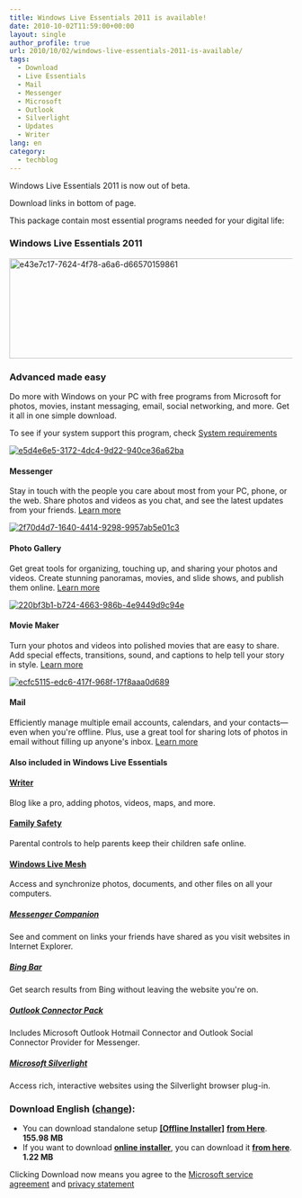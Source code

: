 ```yaml
---
title: Windows Live Essentials 2011 is available!
date: 2010-10-02T11:59:00+00:00
layout: single
author_profile: true
url: 2010/10/02/windows-live-essentials-2011-is-available/
tags:
  - Download
  - Live Essentials
  - Mail
  - Messenger
  - Microsoft
  - Outlook
  - Silverlight
  - Updates
  - Writer
lang: en
category: 
  - techblog
---
```

Windows Live Essentials 2011 is now out of beta.

Download links in bottom of page.

This package contain most essential programs needed for your digital life:

### Windows Live Essentials 2011

<img title="e43e7c17-7624-4f78-a6a6-d66570159861" border="0" alt="e43e7c17-7624-4f78-a6a6-d66570159861" src="http://lh5.ggpht.com/_vaUVXcmC3OI/TKcXd2aKb_I/AAAAAAAAClo/UILRFCdML18/e43e7c17-7624-4f78-a6a6-d66570159861%5B6%5D.jpg?imgmax=800" width="600" height="178" /> 

### Advanced made easy

Do more with Windows on your PC with free programs from Microsoft for photos, movies, instant messaging, email, social networking, and more. Get it all in one simple download.

To see if your system support this program, check [System requirements](http://explore.live.com/windows-live-2011-system-requirements)

[![e5d4e6e5-3172-4dc4-9d22-940ce36a62ba](http://lh4.ggpht.com/_vaUVXcmC3OI/TKcXfgjyLhI/AAAAAAAAClY/wN09exI0s2Q/e5d4e6e5-3172-4dc4-9d22-940ce36a62ba%5B5%5D.png?imgmax=800 "e5d4e6e5-3172-4dc4-9d22-940ce36a62ba")](http://explore.live.com/windows-live-messenger)

#### Messenger

Stay in touch with the people you care about most from your PC, phone, or the web. Share photos and videos as you chat, and see the latest updates from your friends. [Learn more](http://explore.live.com/windows-live-messenger)

[![2f70d4d7-1640-4414-9298-9957ab5e01c3](http://lh5.ggpht.com/_vaUVXcmC3OI/TKcXhY8YSYI/AAAAAAAAClc/oebUvzV7tiE/2f70d4d7-1640-4414-9298-9957ab5e01c3%5B9%5D.png?imgmax=800 "2f70d4d7-1640-4414-9298-9957ab5e01c3")](http://explore.live.com/windows-live-photo-gallery)

#### Photo Gallery

Get great tools for organizing, touching up, and sharing your photos and videos. Create stunning panoramas, movies, and slide shows, and publish them online. [Learn more](http://explore.live.com/windows-live-photo-gallery)

[![220bf3b1-b724-4663-986b-4e9449d9c94e](http://lh4.ggpht.com/_vaUVXcmC3OI/TKcXjNggxrI/AAAAAAAAClg/OVCxDdZZ9Gc/220bf3b1-b724-4663-986b-4e9449d9c94e%5B9%5D.png?imgmax=800 "220bf3b1-b724-4663-986b-4e9449d9c94e")](http://explore.live.com/windows-live-movie-maker)

#### Movie Maker

Turn your photos and videos into polished movies that are easy to share. Add special effects, transitions, sound, and captions to help tell your story in style. [Learn more](http://explore.live.com/windows-live-movie-maker)

[![ecfc5115-edc6-417f-968f-17f8aaa0d689](http://lh3.ggpht.com/_vaUVXcmC3OI/TKcXk9ZQprI/AAAAAAAAClk/9HZN_b-QLoc/ecfc5115-edc6-417f-968f-17f8aaa0d689%5B9%5D.png?imgmax=800 "ecfc5115-edc6-417f-968f-17f8aaa0d689")](http://explore.live.com/windows-live-mail)

#### Mail

Efficiently manage multiple email accounts, calendars, and your contacts—even when you're offline. Plus, use a great tool for sharing lots of photos in email without filling up anyone's inbox. [Learn more](http://explore.live.com/windows-live-mail)

#### Also included in Windows Live Essentials

#### [Writer](http://explore.live.com/windows-live-writer)

Blog like a pro, adding photos, videos, maps, and more.

#### [Family Safety](http://explore.live.com/windows-live-family-safety)

Parental controls to help parents keep their children safe online.

#### [Windows Live Mesh](http://explore.live.com/windows-live-mesh)

Access and synchronize photos, documents, and other files on all your computers.

##### [Messenger Companion](http://explore.live.com/windows-live-messenger-companion-overview-using)

See and comment on links your friends have shared as you visit websites in Internet Explorer.

##### [Bing Bar](http://g.live.com/0ELHP_MEREN/331)

Get search results from Bing without leaving the website you're on.

##### [Outlook Connector Pack](http://explore.live.com/outlook-hotmail-connector-pack)

Includes Microsoft Outlook Hotmail Connector and Outlook Social Connector Provider for Messenger.

##### [Microsoft Silverlight](http://g.live.com/9uxp9en-us/dld_silverlight)

Access rich, interactive websites using the Silverlight browser plug-in.

### **Download English ([change](http://explore.live.com/worldwide-downloads)):**

*   You can download standalone setup **[\[Offline Installer\]](http://wl.dlservice.microsoft.com/download/9/4/2/942E4DB1-ACF0-49FE-A89E-E5E0565EBAE0/en/wlsetup-all.exe)** [**from Here**](http://wl.dlservice.microsoft.com/download/9/4/2/942E4DB1-ACF0-49FE-A89E-E5E0565EBAE0/en/wlsetup-all.exe). **155.98 MB**
*   If you want to download **[online installer](http://wl.dlservice.microsoft.com/download/8/4/2/842B8F5F-138A-49A9-B162-131344A2546B/en/wlsetup-web.exe)**, you can download it [**from here**](http://wl.dlservice.microsoft.com/download/8/4/2/842B8F5F-138A-49A9-B162-131344A2546B/en/wlsetup-web.exe). **1.22 MB**

Clicking Download now means you agree to the [Microsoft service agreement](http://explore.live.com/microsoft-service-agreement) and [privacy statement](http://g.live.com/9uxp9en-us/dld_privacy)